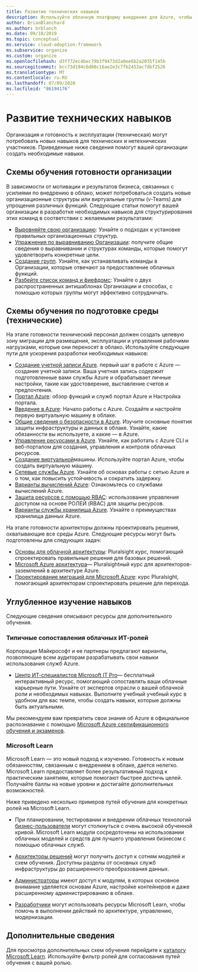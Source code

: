 ```yaml
---
title: Развитие технических навыков
description: Используйте облачную платформу внедрения для Azure, чтобы узнать, как помочь вашей организации в разработке необходимых навыков для структурирования команд в соответствии с желаемыми результатами.
author: BrianBlanchard
ms.author: brblanch
ms.date: 09/10/2019
ms.topic: conceptual
ms.service: cloud-adoption-framework
ms.subservice: organize
ms.custom: organize
ms.openlocfilehash: d3f772ec4bec79b3f9473d2a0ee6b2a2035f145b
ms.sourcegitcommit: bcc73d194c6d00c16ae2e3c7fb2453ac7dbf2526
ms.translationtype: MT
ms.contentlocale: ru-RU
ms.lasthandoff: 07/09/2020
ms.locfileid: "86194176"
---
```

# <a name="build-technical-skills"></a>Развитие технических навыков

Организация и готовность к эксплуатации (техническая) могут потребовать новых навыков для технических и нетехнических участников. Приведенные ниже сведения помогут вашей организации создать необходимые навыки.

## <a name="organizational-readiness-learning-paths"></a>Схемы обучения готовности организации

В зависимости от мотивации и результатов бизнеса, связанных с усилиями по внедрению в облако, может потребоваться создать новые организационные структуры или виртуальные группы (v-Teams) для упрощения различных функций. Следующие статьи помогут вашей организации в разработке необходимых навыков для структурирования этих команд в соответствии с желаемыми результатами:

- [Выровняйте свою организацию](../get-started/org-alignment.md): Узнайте о подходах к установке правильных организационных структур.
- [Упражнения по выравниванию Организации](./index.md): получите общие сведения о выравнивании и структурах команды, которые помогут удовлетворить конкретные цели.
- [Создание групп](../get-started/help.md#establish-teams). Узнайте, как устанавливать команды в Организации, которые отвечают за предоставление облачных функций.
- [Разбейте список команд и фиефдомс](./fiefdoms-silos.md): Узнайте о двух распространенных антишаблонах Организации и способах, с помощью которых группы могут эффективно сотрудничать.

## <a name="environmental-technical-readiness-learning-paths"></a>Схемы обучения по подготовке среды (технические)

На этапе готовности технический персонал должен создать целевую зону миграции для размещения, эксплуатации и управления рабочими нагрузками, которые они переносят в облако. Используйте следующие пути для ускорения разработки необходимых навыков:

- [Создание учетной записи Azure](https://docs.microsoft.com/learn/modules/create-an-azure-account). первый шаг в работе с Azure — создание учетной записи. Ваша учетная запись содержит подготовленные вами службы Azure и обрабатывает личные настройки, такие как удостоверение, выставление счетов и предпочтения.
- [Портал Azure](https://docs.microsoft.com/learn/modules/tour-azure-portal): обзор функций и служб портал Azure и Настройка портала.
- [Введение в Azure](https://docs.microsoft.com/learn/modules/welcome-to-azure): Начало работы с Azure. Создайте и настройте первую виртуальную машину в облаке.
- [Общие сведения о безопасности в Azure](https://docs.microsoft.com/learn/modules/intro-to-security-in-azure). Изучите основные понятия защиты инфраструктуры и данных в облаке. Узнайте, какие обязанности вы используете, а какие — в Azure.
- [Управление ресурсами в Azure](https://docs.microsoft.com/learn/paths/manage-resources-in-azure). Узнайте, как работать с Azure CLI и веб-порталом для создания, управления и контроля облачных ресурсов.
- [Создание виртуальной](https://docs.microsoft.com/learn/modules/create-windows-virtual-machine-in-azure)машины. Используйте портал Azure, чтобы создать виртуальную машину.
- [Сетевые службы Azure](https://docs.microsoft.com/learn/modules/intro-to-azure-networking). Узнайте об основах работы с сетью Azure и о том, как повысить устойчивость и сократить задержку.
- [Варианты вычислений Azure](https://docs.microsoft.com/learn/modules/intro-to-azure-compute): Ознакомьтесь со службами вычислений Azure.
- [Защита ресурсов с помощью RBAC](https://docs.microsoft.com/learn/modules/secure-azure-resources-with-rbac): использование управления доступом на основе РОЛЕЙ (RBAC) для защиты ресурсов.
- [Варианты службы хранилища Azure](https://docs.microsoft.com/learn/modules/intro-to-data-in-azure). Узнайте о преимуществах хранилища данных Azure.

На этапе готовности архитекторы должны проектировать решения, охватывающие все среды Azure. Следующие ресурсы могут быть подготовлены для следующих задач:

- [Основы для облачной архитектуры](https://www.pluralsight.com/courses/cloud-architecture-foundations): Pluralsight курс, помогающий спроектировать правильные решения для базовых решений.
- [Microsoft Azure архитектура](https://www.pluralsight.com/courses/cloud-architecture-foundations)— Pluralsightный курс для архитекторов-заземлений в архитектуре Azure.
- [Проектирование миграций для Microsoft Azure](https://www.pluralsight.com/courses/cloud-architecture-foundations): курс Pluralsight, помогающий архитекторам спроектировать решение для перехода.

## <a name="deeper-skills-exploration"></a>Углубленное изучение навыков

Следующие сведения описывают ресурсы для дополнительного обучения.

### <a name="typical-mappings-of-cloud-it-roles"></a>Типичные сопоставления облачных ИТ-ролей

Корпорация Майкрософт и ее партнеры предлагают варианты, позволяющие всем аудиторам разрабатывать свои навыки использования служб Azure.

- [Центр ИТ-специалистов Microsoft IT Pro](https://www.microsoft.com/itpro)— бесплатный интерактивный ресурс, помогающий сопоставлять ваши облачные карьерные пути. Узнайте от экспертов отрасли о вашей облачной роли и необходимых навыках. Выполните учебный учебный курс в удобном для вас темпе, чтобы создать навыки, которые должны быть актуальными.

Мы рекомендуем вам превратить свои знания об Azure в официальное распознавание с помощью [Microsoft Azure сертификационного обучения и экзаменов](https://www.microsoft.com/learning/certification-overview.aspx).

### <a name="microsoft-learn"></a>Microsoft Learn

Microsoft Learn — это новый подход к изучению. Готовность к новым обязанностям, связанным с внедрением в облаке, дается нелегко. Microsoft Learn предоставляет более результативный подход к практическим занятиям, которые помогают быстрее достичь целей. Получайте баллы на новые уровни и достигайте дополнительных возможностей.

Ниже приведено несколько примеров путей обучения для конкретных ролей на Microsoft Learn.

- При планировании, тестировании и внедрении облачных технологий [бизнес-пользователи](https://docs.microsoft.com/learn/browse/?roles=business-user) могут столкнуться с очень высокой обученной кривой. Microsoft Learn модули сосредоточены на использовании облачных моделей и средств для лучшего управления бизнесом с помощью облачных служб.

- [Архитекторы решений](https://docs.microsoft.com/learn/browse/?roles=solution-architect) могут получить доступ к сотням модулей и схем обучения. Доступны разделы от основных служб инфраструктуры до расширенного преобразования данных.

- [Администраторы](https://docs.microsoft.com/learn/browse/?roles=administrator) имеют доступ к модулям, в которых основное внимание уделяется основам Azure, настройке контейнеров и даже расширенному администрированию в облаке.

- [Разработчики](https://docs.microsoft.com/learn/browse/?roles=developer&term=infrastructure) могут использовать ресурсы Microsoft Learn, чтобы помочь в выполнении действий по архитектуре, управлению, модернизации.

## <a name="learn-more"></a>Дополнительные сведения

Для просмотра дополнительных схем обучения перейдите к [каталогу Microsoft Learn](https://docs.microsoft.com/learn/browse). Используйте фильтр ролей для согласования путей обучения с вашей ролью.
